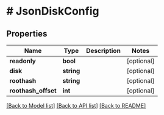 # # JsonDiskConfig

## Properties

Name | Type | Description | Notes
------------ | ------------- | ------------- | -------------
**readonly** | **bool** |  | [optional]
**disk** | **string** |  | [optional]
**roothash** | **string** |  | [optional]
**roothash_offset** | **int** |  | [optional]

[[Back to Model list]](../../README.md#models) [[Back to API list]](../../README.md#endpoints) [[Back to README]](../../README.md)
